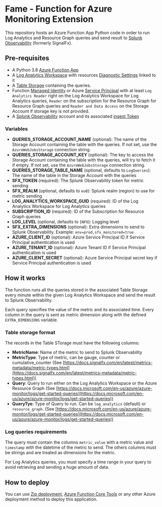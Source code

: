 # Fame - Function for Azure Monitoring Extension

This repository hosts an Azure Function App Python code in order to run Log Analytics and Resource Graph queries and 
send result to [Splunk Observability](https://www.splunk.com/en_us/observability.html) (formerly SignalFx). 


## Pre-requisites

  * A Python 3.8 [Azure Function App](https://docs.microsoft.com/en-us/azure/azure-functions/functions-overview) 
  * A [Log Analytics Workspace](https://docs.microsoft.com/en-us/azure/azure-monitor/logs/log-analytics-overview)
    with resources [Diagnostic Settings](https://docs.microsoft.com/en-us/azure/azure-monitor/essentials/diagnostic-settings?tabs=CMD)
    linked to it
  * A [Table Storage](https://docs.microsoft.com/en-us/azure/storage/tables/table-storage-overview) containing the queries.
  * Function [Managed Identity](https://docs.microsoft.com/en-us/azure/active-directory/managed-identities-azure-resources/overview)
    or Azure [Service Principal](https://docs.microsoft.com/en-us/azure/active-directory/develop/app-objects-and-service-principals#service-principal-object)
    with at least `Log Analytics Reader` right on the Log Analytics Workspace for Log Analytics queries, `Reader` on the 
subscription for the Resource Graph for Resource Graph queries and `Reader and Data Access` on the Storage Account if 
storage key is not provided.
  * A [Splunk Observability](https://www.observability.splunk.com/en_us/infrastructure-monitoring.html) account and its 
    associated [ingest Token](https://dev.splunk.com/observability/docs/administration/authtokens/#Organization-access-tokens)


### Variables

  * **QUERIES_STORAGE_ACCOUNT_NAME** (optional): The name of the Storage Account containing the table with the queries. 
If not set, use the `AzureWebJobsStorage` connection string.
  * **QUERIES_STORAGE_ACCOUNT_KEY** (optional): The key to access the Storage Account containing the table with the 
queries, will try to fetch it if empty. If not set, use the `AzureWebJobsStorage` connection string.
  * **QUERIES_STORAGE_TABLE_NAME** (optional, defaults to `LogQueries`): The name of the table in the Storage Account 
with the queries
  * **SFX_TOKEN** (required): The Splunk Observability token for metric sending
  * **SFX_REALM** (optional, defaults to `eu0`): Splunk realm (region) to use for metric sending  
  * **LOG_ANALYTICS_WORKSPACE_GUID** (required): ID of the Log Analytics Workspace for Log Analytics queries
  * **SUBSCRIPTION_ID** (required): ID of the Subscription for Resource Graph queries
  * **LOG_LEVEL** (optional, defaults to `INFO`): Logging level
  * **SFX_EXTRA_DIMENSIONS** (optional): Extra dimensions to send to Splunk Observability. 
    Example: `env=prod,sfx_monitored=true`
  * **AZURE_CLIENT_ID** (optional): Azure Service Principal ID if Service Principal authentication is used
  * **AZURE_TENANT_ID** (optional): Azure Tenant ID if Service Principal authentication is used
  * **AZURE_CLIENT_SECRET** (optional): Azure Service Principal secret key if Service Principal authentication is used


## How it works

The function runs all the queries stored in the associated Table Storage every minute within the given 
Log Analytics Workspace and send the result to Splunk Observability.

Each query specifies the value of the metric and its associated time. Every column in the query is sent as metric 
dimension along with the defined `EXTRA_DIMENSIONS` variable. 


### Table storage format

The records in the Table STorage must have the following columns:
 * **MetricName**: Name of the metric to send to Splunk Observability
 * **MetricType**: Type of metric, can be gauge, counter or cumulative_counter 
   (See [https://docs.signalfx.com/en/latest/metrics-metadata/metric-types.html](https://docs.signalfx.com/en/latest/metrics-metadata/metric-types.html))
 * **Query**: Query to run either on the Log Analytics Workspace or the Azure Resource Graph
   (See [https://docs.microsoft.com/en-us/azure/azure-monitor/logs/get-started-queries](https://docs.microsoft.com/en-us/azure/azure-monitor/logs/get-started-queries))
 * **QueryTye**: Type of Query to run. Can be `log_analytics` (default) or `resource_graph`.
   (See [https://docs.microsoft.com/en-us/azure/azure-monitor/logs/get-started-queries](https://docs.microsoft.com/en-us/azure/azure-monitor/logs/get-started-queries))


### Log queries requirements

The query must contain the columns `metric_value` with a metric value and `timestamp` with the datetime of the metric to send.
The others columns must be strings and are treated as dimensions for the metric.

For Log Analytics queries, you must specify a time range in your query to avoid retrieving and sending a huge amount of data.

## How to deploy

You can use [Zip deployment](https://docs.microsoft.com/en-us/azure/azure-functions/deployment-zip-push), 
[Azure Function Core Tools](https://docs.microsoft.com/en-us/azure/azure-functions/functions-run-local#publish) 
or any other Azure deployment method to deploy this application.
